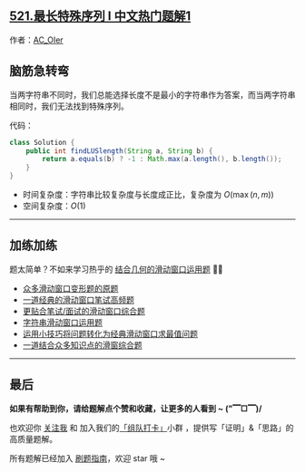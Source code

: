 ## [521.最长特殊序列 Ⅰ 中文热门题解1](https://leetcode.cn/problems/longest-uncommon-subsequence-i/solutions/100000/gong-shui-san-xie-nao-jin-ji-zhuan-wan-z-nj3w)

作者：[AC_OIer](https://leetcode.cn/u/AC_OIer)
## 脑筋急转弯

当两字符串不同时，我们总能选择长度不是最小的字符串作为答案，而当两字符串相同时，我们无法找到特殊序列。

代码：
```Java []
class Solution {
    public int findLUSlength(String a, String b) {
        return a.equals(b) ? -1 : Math.max(a.length(), b.length());
    }
}
```
* 时间复杂度：字符串比较复杂度与长度成正比，复杂度为 $O(\max(n, m))$
* 空间复杂度：$O(1)$

---

## 加练加练

题太简单？不如来学习热乎的 [结合几何的滑动窗口运用题](https%3A//mp.weixin.qq.com/s?__biz%3DMzU4NDE3MTEyMA%3D%3D%26mid%3D2247490290%26idx%3D1%26sn%3Db17a19e52b55e11cb3153d60e7b57039)  🎉🎉

* [众多滑动窗口变形题的原题](https%3A//mp.weixin.qq.com/s?__biz%3DMzU4NDE3MTEyMA%3D%3D%26mid%3D2247490199%26idx%3D1%26sn%3Dfce687507df5204a40c6326bd3f3723f)
* [一道经典的滑动窗口笔试高频题](https%3A//mp.weixin.qq.com/s?__biz%3DMzU4NDE3MTEyMA%3D%3D%26mid%3D2247490043%26idx%3D1%26sn%3D99b610013b2685ba7d2c06a7adaf4125)
* [更贴合笔试/面试的滑动窗口综合题](https%3A//mp.weixin.qq.com/s?__biz%3DMzU4NDE3MTEyMA%3D%3D%26mid%3D2247490145%26idx%3D1%26sn%3Dbf324e0af69d1f328c50b0f79975a672)
* [字符串滑动窗口运用题](https%3A//mp.weixin.qq.com/s?__biz%3DMzU4NDE3MTEyMA%3D%3D%26mid%3D2247490157%26idx%3D1%26sn%3D5d7c0794366d34ad15bbed62529ec53e)
* [运用小技巧将问题转化为经典滑动窗口求最值问题](https%3A//mp.weixin.qq.com/s?__biz%3DMzU4NDE3MTEyMA%3D%3D%26mid%3D2247490224%26idx%3D1%26sn%3Db109eb8d21d3b6e271f2633f7893d82f)
* [一道结合众多知识点的滑窗综合题](https%3A//mp.weixin.qq.com/s?__biz%3DMzU4NDE3MTEyMA%3D%3D%26mid%3D2247490239%26idx%3D1%26sn%3D0201eb7b23cfb42acfe30064a4e0a784)

---

## 最后

**如果有帮助到你，请给题解点个赞和收藏，让更多的人看到 ~ ("▔□▔)/**

也欢迎你 [关注我](https://oscimg.oschina.net/oscnet/up-19688dc1af05cf8bdea43b2a863038ab9e5.png) 和 加入我们的[「组队打卡」](https://leetcode-cn.com/u/ac_oier/)小群 ，提供写「证明」&「思路」的高质量题解。

所有题解已经加入 [刷题指南](https://github.com/SharingSource/LogicStack-LeetCode/wiki)，欢迎 star 哦 ~
